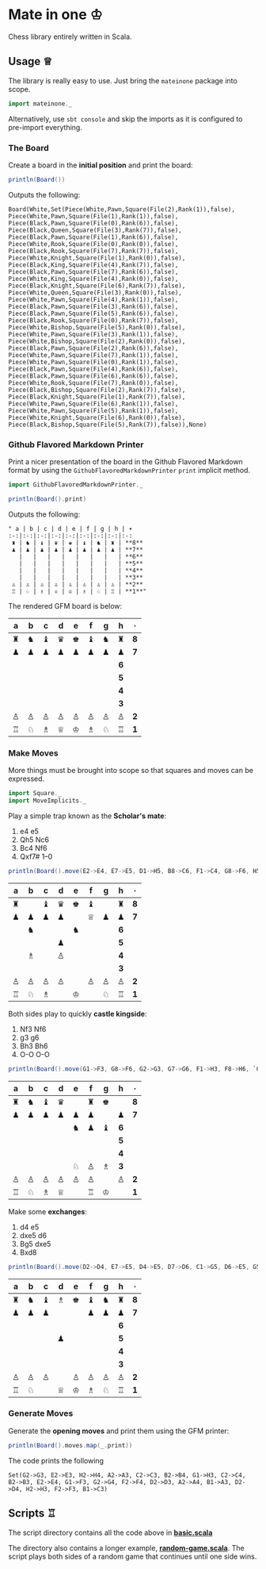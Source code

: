 Mate in one ♔
=============

Chess library entirely written in Scala.

Usage ♕
-------

The library is really easy to use. Just bring the `mateinone` package into scope.

```scala
import mateinone._
```

Alternatively, use `sbt console` and skip the imports as it is configured to pre-import everything.

### The Board

Create a board in the **initial position** and print the board:

```scala
println(Board())
```

Outputs the following:

    Board(White,Set(Piece(White,Pawn,Square(File(2),Rank(1)),false), Piece(White,Pawn,Square(File(1),Rank(1)),false), Piece(Black,Pawn,Square(File(0),Rank(6)),false), Piece(Black,Queen,Square(File(3),Rank(7)),false), Piece(Black,Pawn,Square(File(1),Rank(6)),false), Piece(White,Rook,Square(File(0),Rank(0)),false), Piece(Black,Rook,Square(File(7),Rank(7)),false), Piece(White,Knight,Square(File(1),Rank(0)),false), Piece(Black,King,Square(File(4),Rank(7)),false), Piece(Black,Pawn,Square(File(7),Rank(6)),false), Piece(White,King,Square(File(4),Rank(0)),false), Piece(Black,Knight,Square(File(6),Rank(7)),false), Piece(White,Queen,Square(File(3),Rank(0)),false), Piece(White,Pawn,Square(File(4),Rank(1)),false), Piece(Black,Pawn,Square(File(3),Rank(6)),false), Piece(Black,Pawn,Square(File(5),Rank(6)),false), Piece(Black,Rook,Square(File(0),Rank(7)),false), Piece(White,Bishop,Square(File(5),Rank(0)),false), Piece(White,Pawn,Square(File(3),Rank(1)),false), Piece(White,Bishop,Square(File(2),Rank(0)),false), Piece(Black,Pawn,Square(File(2),Rank(6)),false), Piece(White,Pawn,Square(File(7),Rank(1)),false), Piece(White,Pawn,Square(File(0),Rank(1)),false), Piece(Black,Pawn,Square(File(4),Rank(6)),false), Piece(Black,Pawn,Square(File(6),Rank(6)),false), Piece(White,Rook,Square(File(7),Rank(0)),false), Piece(Black,Bishop,Square(File(2),Rank(7)),false), Piece(Black,Knight,Square(File(1),Rank(7)),false), Piece(White,Pawn,Square(File(6),Rank(1)),false), Piece(White,Pawn,Square(File(5),Rank(1)),false), Piece(White,Knight,Square(File(6),Rank(0)),false), Piece(Black,Bishop,Square(File(5),Rank(7)),false)),None)

### Github Flavored Markdown Printer

Print a nicer presentation of the board in the Github Flavored Markdown format by using the `GithubFlavoredMarkdownPrinter` `print` implicit method.

```scala
import GithubFlavoredMarkdownPrinter._

println(Board().print)
```

Outputs the following:

    " a | b | c | d | e | f | g | h | ∙
    :-:|:-:|:-:|:-:|:-:|:-:|:-:|:-:|:-:
     ♜ | ♞ | ♝ | ♛ | ♚ | ♝ | ♞ | ♜ | **8**
     ♟ | ♟ | ♟ | ♟ | ♟ | ♟ | ♟ | ♟ | **7**
       |   |   |   |   |   |   |   | **6**
       |   |   |   |   |   |   |   | **5**
       |   |   |   |   |   |   |   | **4**
       |   |   |   |   |   |   |   | **3**
     ♙ | ♙ | ♙ | ♙ | ♙ | ♙ | ♙ | ♙ | **2**
     ♖ | ♘ | ♗ | ♕ | ♔ | ♗ | ♘ | ♖ | **1**"


The rendered GFM board is below:

 a | b | c | d | e | f | g | h | ∙
:-:|:-:|:-:|:-:|:-:|:-:|:-:|:-:|:-:
 ♜ | ♞ | ♝ | ♛ | ♚ | ♝ | ♞ | ♜ | **8**
 ♟ | ♟ | ♟ | ♟ | ♟ | ♟ | ♟ | ♟ | **7**
   |   |   |   |   |   |   |   | **6**
   |   |   |   |   |   |   |   | **5**
   |   |   |   |   |   |   |   | **4**
   |   |   |   |   |   |   |   | **3**
 ♙ | ♙ | ♙ | ♙ | ♙ | ♙ | ♙ | ♙ | **2**
 ♖ | ♘ | ♗ | ♕ | ♔ | ♗ | ♘ | ♖ | **1**

### Make Moves

More things must be brought into scope so that squares and moves can be expressed.

```scala
import Square._
import MoveImplicits._
```

Play a simple trap known as the **Scholar's mate**:

1. e4 e5
2. Qh5 Nc6
3. Bc4 Nf6
4. Qxf7# 1–0

```scala
println(Board().move(E2->E4, E7->E5, D1->H5, B8->C6, F1->C4, G8->F6, H5->F7).get.print)
```

 a | b | c | d | e | f | g | h | ∙
:-:|:-:|:-:|:-:|:-:|:-:|:-:|:-:|:-:
 ♜ |   | ♝ | ♛ | ♚ | ♝ |   | ♜ | **8**
 ♟ | ♟ | ♟ | ♟ |   | ♕ | ♟ | ♟ | **7**
   |   | ♞ |   |   | ♞ |   |   | **6**
   |   |   |   | ♟ |   |   |   | **5**
   |   | ♗ |   | ♙ |   |   |   | **4**
   |   |   |   |   |   |   |   | **3**
 ♙ | ♙ | ♙ | ♙ |   | ♙ | ♙ | ♙ | **2**
 ♖ | ♘ | ♗ |   | ♔ |   | ♘ | ♖ | **1**

Both sides play to quickly **castle kingside**:

1. Nf3 Nf6
2. g3 g6
3. Bh3 Bh6
4. O-O O-O

```scala
println(Board().move(G1->F3, G8->F6, G2->G3, G7->G6, F1->H3, F8->H6, `O-O`, `O-O`).get.print)
```

 a | b | c | d | e | f | g | h | ∙
:-:|:-:|:-:|:-:|:-:|:-:|:-:|:-:|:-:
 ♜ | ♞ | ♝ | ♛ |   | ♜ | ♚ |   | **8**
 ♟ | ♟ | ♟ | ♟ | ♟ | ♟ |   | ♟ | **7**
   |   |   |   |   | ♞ | ♟ | ♝ | **6**
   |   |   |   |   |   |   |   | **5**
   |   |   |   |   |   |   |   | **4**
   |   |   |   |   | ♘ | ♙ | ♗ | **3**
 ♙ | ♙ | ♙ | ♙ | ♙ | ♙ |   | ♙ | **2**
 ♖ | ♘ | ♗ | ♕ |   | ♖ | ♔ |   | **1**

Make some **exchanges**:

1. d4 e5
2. dxe5 d6
3. Bg5 dxe5
4. Bxd8

```scala
println(Board().move(D2->D4, E7->E5, D4->E5, D7->D6, C1->G5, D6->E5, G5->D8).get.print)
```

 a | b | c | d | e | f | g | h | ∙
:-:|:-:|:-:|:-:|:-:|:-:|:-:|:-:|:-:
 ♜ | ♞ | ♝ | ♗ | ♚ | ♝ | ♞ | ♜ | **8**
 ♟ | ♟ | ♟ |   |   | ♟ | ♟ | ♟ | **7**
   |   |   |   |   |   |   |   | **6**
   |   |   |   | ♟ |   |   |   | **5**
   |   |   |   |   |   |   |   | **4**
   |   |   |   |   |   |   |   | **3**
 ♙ | ♙ | ♙ |   | ♙ | ♙ | ♙ | ♙ | **2**
 ♖ | ♘ |   | ♕ | ♔ | ♗ | ♘ | ♖ | **1**

### Generate Moves

Generate the **opening moves** and print them using the GFM printer:

```scala
println(Board().moves.map(_.print))
```

The code prints the following

    Set(G2->G3, E2->E3, H2->H4, A2->A3, C2->C3, B2->B4, G1->H3, C2->C4, B2->B3, E2->E4, G1->F3, G2->G4, F2->F4, D2->D3, A2->A4, B1->A3, D2->D4, H2->H3, F2->F3, B1->C3)

Scripts ♖
---------

The script directory contains all the code above in **[basic.scala](script/basic.scala)**

The directory also contains a longer example, **[random-game.scala](script/random-game.scala)**. The script plays both sides of a random game that continues until one side wins.
